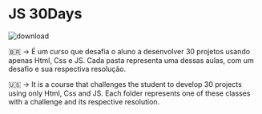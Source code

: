 # JS 30Days

![download](https://user-images.githubusercontent.com/102614133/179617873-53cc93a7-a36d-4d7a-b0b7-7b3f3160bad4.png)




🇧🇷 -> É um curso que desafia o aluno a desenvolver 30 projetos usando apenas Html, Css e JS. Cada pasta representa uma dessas aulas, com um desafio e sua respectiva resolução.

🇺🇸 -> 
It is a course that challenges the student to develop 30 projects using only Html, Css and JS. Each folder represents one of these classes with a challenge and its respective resolution.
